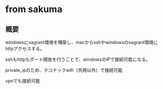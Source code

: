 # from sakuma

## 概要
windowsにvagrant環境を構築し、macからsshやwindowsのvagrant環境にhttpアクセスする。

sshもhttpもポート開放を行うことで、windowsのIPで接続可能になる。

private_ipのため、テコテックwifi（共用以外）で接続可能

vpnでも接続可能

